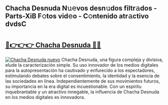 ## Chacha Desnuda N𝚞𝚎vos desn𝚞dos filtr𝚊dos - Parts-XiB F𝚘tos vid𝚎o - C𝚘ntenido atr𝚊ctivo dvdsC

# <h2><a href="http://mb16v7o.tromn.icu/?c=Chacha+Desnuda">🔗👉👉👉 Chacha Desnuda 🔗🔗</a></h2>

[![Chacha Desnuda nuevo](https://i.imgur.com/pEAQMta.gif)](http://mb16v7o.tromn.icu/?c=Chacha+Desnuda)
Chacha Desnuda, una figura compleja y divisiva, elude la caracterización simple. Su uso innovador de los medios digitales para la autopresentación ha cautivado y enfurecido a los espectadores, estimulando debates sobre el consentimiento, la identidad y la esencia de las sociedades en línea. Independientemente de sus movimientos futuros, su importancia en la era digital es incuestionable. Con un espíritu inquebrantable y un atractivo innegable, la influencia de Chacha Desnuda en los medios digitales es innovadora.
